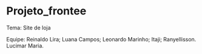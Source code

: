 
# Projeto_frontee

Tema: Site de loja

Equipe:
Reinaldo Lira;
Luana Campos;
Leonardo Marinho;
Itaji;
Ranyellisson.
Lucimar Maria.
